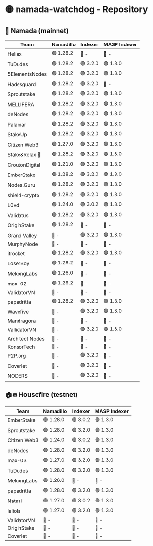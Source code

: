 # 🟡 namada-watchdog - Repository

## 🚀 Namada (mainnet)

| Team | Namadillo | Indexer | MASP Indexer |
|-|-|-|-|
| Heliax | 🟢 1.28.2 | 🔴 - | 🔴 - |
| TuDudes | 🟢 1.28.2 | 🟢 3.2.0 | 🟢 1.3.0 |
| 5ElementsNodes | 🟢 1.28.2 | 🟢 3.2.0 | 🟢 1.3.0 |
| Hadesguard | 🟢 1.28.2 | 🟢 3.2.0 | 🔴 - |
| Sproutstake | 🟢 1.28.2 | 🟢 3.2.0 | 🟢 1.3.0 |
| MELLIFERA | 🟢 1.28.2 | 🟢 3.2.0 | 🟢 1.3.0 |
| deNodes | 🟢 1.28.2 | 🟢 3.2.0 | 🟢 1.3.0 |
| Palamar | 🟢 1.28.2 | 🟢 3.2.0 | 🟢 1.3.0 |
| StakeUp | 🟢 1.28.2 | 🟢 3.2.0 | 🟢 1.3.0 |
| Citizen Web3 | 🟢 1.27.0 | 🟢 3.2.0 | 🟢 1.3.0 |
| Stake&Relax 🦥 | 🟢 1.28.2 | 🟢 3.2.0 | 🟢 1.3.0 |
| CroutonDigital | 🟢 1.21.0 | 🟢 3.2.0 | 🟢 1.3.0 |
| EmberStake | 🟢 1.28.2 | 🟢 3.2.0 | 🟢 1.3.0 |
| Nodes.Guru | 🟢 1.28.2 | 🟢 3.2.0 | 🟢 1.3.0 |
| shield-crypto | 🟢 1.28.2 | 🟢 3.2.0 | 🟢 1.3.0 |
| L0vd | 🟢 1.24.0 | 🟢 3.0.2 | 🟢 1.3.0 |
| Validatus | 🟢 1.28.2 | 🟢 3.2.0 | 🟢 1.3.0 |
| OriginStake | 🟢 1.28.2 | 🔴 - | 🔴 - |
| Grand Valley | 🔴 - | 🟢 3.2.0 | 🟢 1.3.0 |
| MurphyNode | 🔴 - | 🔴 - | 🔴 - |
| itrocket | 🟢 1.28.2 | 🟢 3.2.0 | 🟢 1.3.0 |
| LoserBoy | 🟢 1.28.2 | 🔴 - | 🔴 - |
| MekongLabs | 🟢 1.26.0 | 🔴 - | 🔴 - |
| max-02 | 🟢 1.28.2 | 🔴 - | 🔴 - |
| ValidatorVN | 🔴 - | 🔴 - | 🔴 - |
| papadritta | 🟢 1.28.2 | 🟢 3.2.0 | 🟢 1.3.0 |
| Wavefive | 🔴 - | 🟢 3.2.0 | 🟢 1.3.0 |
| Mandragora | 🔴 - | 🔴 - | 🔴 - |
| VallidatorVN | 🔴 - | 🟢 3.2.0 | 🟢 1.3.0 |
| Architect Nodes | 🔴 - | 🔴 - | 🔴 - |
| KonsorTech | 🔴 - | 🔴 - | 🔴 - |
| P2P.org | 🔴 - | 🟢 3.2.0 | 🔴 - |
| Coverlet | 🔴 - | 🟢 3.2.0 | 🔴 - |
| NODERS | 🔴 - | 🟢 3.2.0 | 🔴 - |

## 🏠🔥 Housefire (testnet)

| Team | Namadillo | Indexer | MASP Indexer |
|-|-|-|-|
| EmberStake | 🟢 1.28.0 | 🟢 3.0.2 | 🟢 1.3.0 |
| Sproutstake | 🟢 1.28.0 | 🟢 3.2.0 | 🟢 1.3.0 |
| Citizen Web3 | 🟢 1.24.0 | 🟢 3.0.2 | 🟢 1.3.0 |
| deNodes | 🟢 1.28.0 | 🟢 3.2.0 | 🟢 1.3.0 |
| max-03 | 🟢 1.27.0 | 🟢 3.2.0 | 🟢 1.3.0 |
| TuDudes | 🟢 1.28.0 | 🟢 3.2.0 | 🟢 1.3.0 |
| MekongLabs | 🟢 1.26.0 | 🔴 - | 🔴 - |
| papadritta | 🟢 1.28.0 | 🟢 3.2.0 | 🟢 1.3.0 |
| Natsai | 🟢 1.27.0 | 🟢 3.0.2 | 🟢 1.3.0 |
| laliola | 🟢 1.27.0 | 🟢 3.2.0 | 🟢 1.3.0 |
| ValidatorVN | 🔴 - | 🔴 - | 🔴 - |
| OriginStake | 🔴 - | 🔴 - | 🔴 - |
| Coverlet | 🔴 - | 🔴 - | 🔴 - |

